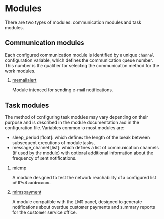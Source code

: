 # Modules

There are two types of modules: communication modules and task modules.

## Communication modules

Each configured communication module is identified by a unique `channel` configuration variable, which defines the communication queue number. This number is the qualifier for selecting the communication method for the work modules.

1. [memailalert](https://github.com/Szumak75/AASd/blob/master/docs/MEmailAlert.md)

    Module intended for sending e-mail notifications.

## Task modules

The method of configuring task modules may vary depending on their purpose and is described in the module documentation and in the configuration file.
Variables common to most modules are:

- sleep_period [float]: which defines the length of the break between subsequent executions of module tasks,
- message_channel [list]: which defines a list of communication channels (if used by the module) with optional additional information about the frequency of sent notifications.

1. [micmp](https://github.com/Szumak75/AASd/blob/master/docs/MIcmp.md)

    A module designed to test the network reachability of a configured list of IPv4 addresses.

1. [mlmspayment](https://github.com/Szumak75/AASd/blob/master/docs/MLmsPayment.md)

    A module compatible with the LMS panel, designed to generate notifications about overdue customer payments and summary reports for the customer service office.

